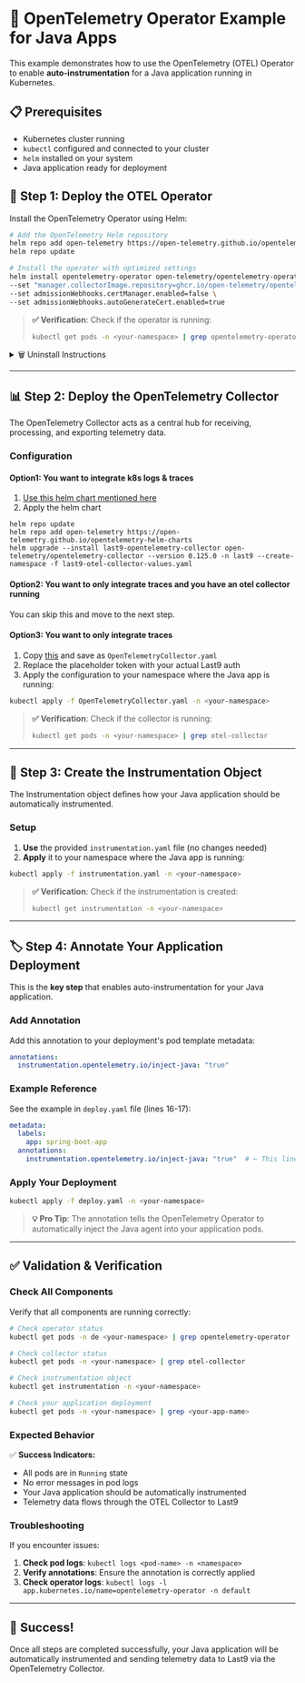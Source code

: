 # 🚀 OpenTelemetry Operator Example for Java Apps

This example demonstrates how to use the OpenTelemetry (OTEL) Operator to enable **auto-instrumentation** for a Java application running in Kubernetes.

## 📋 Prerequisites

- Kubernetes cluster running
- `kubectl` configured and connected to your cluster
- `helm` installed on your system
- Java application ready for deployment

## 🔧 Step 1: Deploy the OTEL Operator

Install the OpenTelemetry Operator using Helm:

```sh
# Add the OpenTelemetry Helm repository
helm repo add open-telemetry https://open-telemetry.github.io/opentelemetry-helm-charts
helm repo update

# Install the operator with optimized settings
helm install opentelemetry-operator open-telemetry/opentelemetry-operator \
--set "manager.collectorImage.repository=ghcr.io/open-telemetry/opentelemetry-collector-releases/opentelemetry-collector-k8s" \
--set admissionWebhooks.certManager.enabled=false \
--set admissionWebhooks.autoGenerateCert.enabled=true
```

> **✅ Verification**: Check if the operator is running:
> ```sh
> kubectl get pods -n <your-namespace> | grep opentelemetry-operator
> ```

<details>
<summary>🗑️ Uninstall Instructions</summary>

To remove the operator:

```sh
helm uninstall opentelemetry-operator
```
</details>

---

## 📊 Step 2: Deploy the OpenTelemetry Collector

The OpenTelemetry Collector acts as a central hub for receiving, processing, and exporting telemetry data.

### Configuration

#### Option1: You want to integrate k8s logs & traces

1. [Use this helm chart mentioned here](https://app.last9.io/integrations?cluster=c20e0367-3a14-4a14-9a30-3e8598cdb9f7&category=all&search_term=logs&integration=Last9+Otel+Collector+Setup+for+Kubernetes)
2. Apply the helm chart
```
helm repo update
helm repo add open-telemetry https://open-telemetry.github.io/opentelemetry-helm-charts
helm upgrade --install last9-opentelemetry-collector open-telemetry/opentelemetry-collector --version 0.125.0 -n last9 --create-namespace -f last9-otel-collector-values.yaml 
```

#### Option2: You want to only integrate traces and you have an otel collector running

You can skip this and move to the next step.

#### Option3: You want to only integrate traces 

1. Copy [this](https://github.com/last9/opentelemetry-examples/blob/otel-operator/otel-collector/otel-operator/java/k8s/OpenTelemetryCollector.yaml) and save as `OpenTelemetryCollector.yaml`
2. Replace the placeholder token with your actual Last9 auth
3. Apply the configuration to your namespace where the Java app is running:


```sh
kubectl apply -f OpenTelemetryCollector.yaml -n <your-namespace>
```

> **✅ Verification**: Check if the collector is running:
> ```sh
> kubectl get pods -n <your-namespace> | grep otel-collector
> ```

---

## 🎯 Step 3: Create the Instrumentation Object

The Instrumentation object defines how your Java application should be automatically instrumented.

### Setup

1. **Use** the provided `instrumentation.yaml` file (no changes needed)
2. **Apply** it to your namespace where the Java app is running:

```sh
kubectl apply -f instrumentation.yaml -n <your-namespace>
```

> **✅ Verification**: Check if the instrumentation is created:
> ```sh
> kubectl get instrumentation -n <your-namespace>
> ```

---

## 🏷️ Step 4: Annotate Your Application Deployment

This is the **key step** that enables auto-instrumentation for your Java application.

### Add Annotation

Add this annotation to your deployment's pod template metadata:

```yaml
annotations:
  instrumentation.opentelemetry.io/inject-java: "true"
```

### Example Reference

See the example in `deploy.yaml` file (lines 16-17):

```yaml
metadata:
  labels:
    app: spring-boot-app
  annotations:
    instrumentation.opentelemetry.io/inject-java: "true"  # ← This line enables auto-instrumentation
```

### Apply Your Deployment

```sh
kubectl apply -f deploy.yaml -n <your-namespace>
```

> **💡 Pro Tip**: The annotation tells the OpenTelemetry Operator to automatically inject the Java agent into your application pods.

---

## ✅ Validation & Verification

### Check All Components

Verify that all components are running correctly:

```sh
# Check operator status
kubectl get pods -n de <your-namespace> | grep opentelemetry-operator

# Check collector status
kubectl get pods -n <your-namespace> | grep otel-collector

# Check instrumentation object
kubectl get instrumentation -n <your-namespace>

# Check your application deployment
kubectl get pods -n <your-namespace> | grep <your-app-name>
```

### Expected Behavior

✅ **Success Indicators:**
- All pods are in `Running` state
- No error messages in pod logs
- Your Java application should be automatically instrumented
- Telemetry data flows through the OTEL Collector to Last9

### Troubleshooting

If you encounter issues:

1. **Check pod logs**: `kubectl logs <pod-name> -n <namespace>`
2. **Verify annotations**: Ensure the annotation is correctly applied
3. **Check operator logs**: `kubectl logs -l app.kubernetes.io/name=opentelemetry-operator -n default`

---

## 🎉 Success!

Once all steps are completed successfully, your Java application will be automatically instrumented and sending telemetry data to Last9 via the OpenTelemetry Collector.
